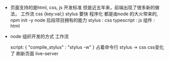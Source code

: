 - 页面支持的是html, css, js 开发标准
    但是近五年来，前端出现了很多新的做法， 工作流
    css   {key:val;}  stylus  要快   程序化
    都是由node 的大火带来的,
    npm init -y    node 后段项目拥有的能力
    stylus : css
    typescript : js
    组件 : html
- node  组织开发的方式  工作流

    script: {
        "compile_stylus" : "stylus -w"
    }
    占着命令行
    stylus   ->  css
    css变化了    刷新页面
    live-server